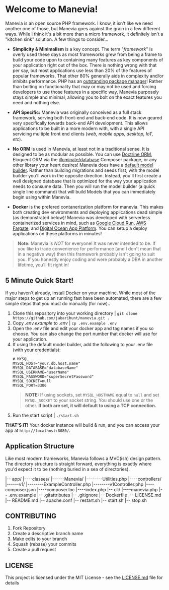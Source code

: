 # Welcome to Manevia!

Manevia is an open source PHP framework.  I know, it isn't like we need another one of those, but Manevia goes against the grain in a few different ways.  While I think it's a bit more than a micro framework, it definitely isn't a "kitchen sink" solution.  A few things to consider...

- **Simplicity & Minimalism** is a key concept.  The term "_framework_" is overly used these days as most frameworks grew from being a frame to build your code upon to containing many features as key components of your application right out of the box.  There is nothing wrong with that per say, but most applications use less than 20% of the features of popular frameworks.  That other 80% generally aids in complexity and/or inhibits performance.  PHP has an [outstanding package manager](https://getcomposer.org/)!  Rather than bolting on functionality that may or may not be used and forcing developers to use those features in a specific way, Manevia purposely stays simple and minimal, allowing you to bolt on the exact features you need and nothing else.

- **API Specific:** Manevia was originally conceived as a full stack framework, serving both front-end and back-end code.  It is now geared very specifically towards back-end API development.  This allows applications to be built in a more modern with, with a single API servicing multiple front end clients (_web, mobile apps, desktop, IoT, etc_). 

- **No ORM** is used in Manevia, at least not in a traditional sense.   It is designed to be as modular as possible.  You can use [Doctrine ORM](https://github.com/doctrine/orm), Eloquent ORM via the [illuminate/database](https://packagist.org/packages/illuminate/database) Composer package, or any other library your heart desires!  Manevia does have a [default model builder](https://github.com/jabarihunt/mysql-model-builder).  Rather than building migrations and seeds first, with the model builder you'll work in the opposite direction.  Instead, you'll first create a well designed database that is optimized for the way your application needs to consume data.  Then you will run the model builder (a quick single line command) that will build Models that you can immediately begin using within Manevia.

- **Docker** is the prefered contanerization platform for manevia.  This makes both creating dev environments and deploying applications dead simple (as demonstrated below)!  Manevia was developed with serverless containerized services in mind, such as [Google Cloud Run](https://cloud.google.com/run), [AWS Fargate](https://aws.amazon.com/fargate/), and [Digital Ocean App Platform](https://www.digitalocean.com/products/app-platform/).  You can setup a deploy applications on these platforms in minutes!

> **Note:** Manevia is _NOT_ for everyone!  It was never intended to be.  If you like to trade convenience for performance (and I don't mean that in a negative way) then this framework probably isn't going to suit you.  If you honestly enjoy coding and were probably a DBA in another lifetime, you'll fit right in!

## 5 Minute Quick Start!

If you haven't already, [install Docker](https://docs.docker.com/get-docker/) on your machine.  While most of the major steps to get up an running fast have been automated, there are a few simple steps that you must do manually (for now)..

 1. Clone this repository into your working directory | `git clone https://github.com/jabarihunt/manevia.git .`
 2. Copy _.env.example_ to _.env_ | `cp .env.example .env`
 3. Open the .env file and edit your docker app and tag names if you so choose.  You can also change the port number that docker will use for your application.
 4. If using the default model builder, add the following to your .env file (with your credentials):
     ```
    # MYSQL
    MYSQL_HOST="your.db.host.name"
    MYSQL_DATABASE="databaseName"
    MYSQL_USERNAME="userName"
    MYSQL_PASSWORD="superSecretPassword"
    MYSQL_SOCKET=null
    MYSQL_PORT=3306
     ```
     > **NOTE:** If using sockets, set `MYSQL_HOSTNAME` equal to `null` and set `MYSQL_SOCKET` to your socket string.  You should use one or the other.  **If both are set, it will default to using a TCP connection.** 
 5. Run the start script | `./start.sh`
 
**THAT'S IT!**  Your docker instance will build & run, and you can access your app at `http://localhost:8080/`.

## Application Structure

Like most modern frameworks, Manevia follows a MVC(ish) design pattern.  The directory structure is straight forward, everything is exactly where you'd expect it to be (nothing buried in a sea of directories).

|-- app/
|----classes/
|------Manevia/
|--------Utilities.php
|----controllers/
|------v1/
|--------ExampleController.php
|--------v1Controller.php
|----composer.json
|----composer.loc
|----index.php
|-- cli/
|----manevia.php
|-- .env.example
|-- .gitattributes
|-- .gitignore
|-- Dockerfile
|-- LICENSE.md
|-- README.md
|-- apache.conf
|-- restart.sh
|-- start.sh
|-- stop.sh

## CONTRIBUTING

1. Fork Repository
2. Create a descriptive branch name
3. Make edits to your branch
4. Squash (rebase) your commits
5. Create a pull request

## LICENSE

This project is licensed under the MIT License - see the [LICENSE.md](LICENSE.md) file for details
